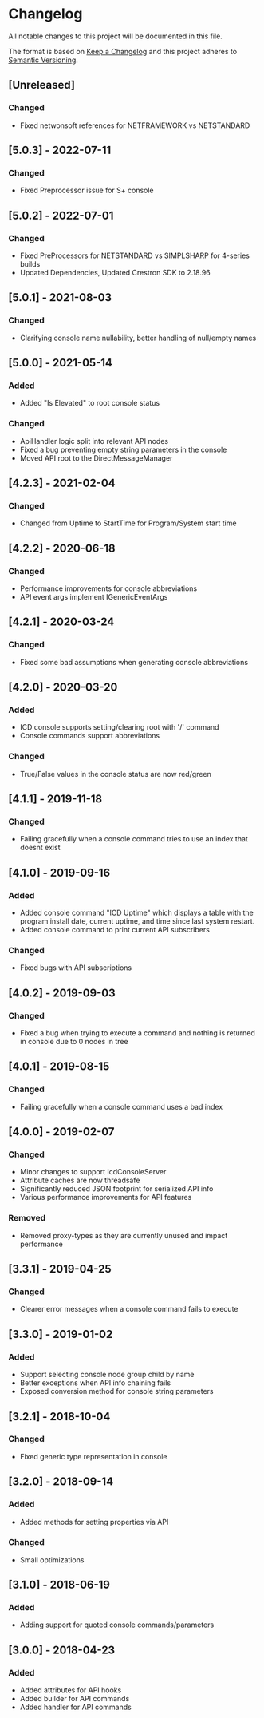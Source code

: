 # Changelog
All notable changes to this project will be documented in this file.

The format is based on [Keep a Changelog](http://keepachangelog.com/en/1.0.0/)
and this project adheres to [Semantic Versioning](http://semver.org/spec/v2.0.0.html).

## [Unreleased]
### Changed
 - Fixed netwonsoft references for NETFRAMEWORK vs NETSTANDARD

## [5.0.3] - 2022-07-11
### Changed
 - Fixed Preprocessor issue for S+ console

## [5.0.2] - 2022-07-01
### Changed
 - Fixed PreProcessors for NETSTANDARD vs SIMPLSHARP for 4-series builds
 - Updated Dependencies, Updated Crestron SDK to 2.18.96

## [5.0.1] - 2021-08-03
### Changed
 - Clarifying console name nullability, better handling of null/empty names

## [5.0.0] - 2021-05-14
### Added
 - Added "Is Elevated" to root console status

### Changed
 - ApiHandler logic split into relevant API nodes
 - Fixed a bug preventing empty string parameters in the console
 - Moved API root to the DirectMessageManager

## [4.2.3] - 2021-02-04
### Changed
 - Changed from Uptime to StartTime for Program/System start time

## [4.2.2] - 2020-06-18
### Changed
 - Performance improvements for console abbreviations
 - API event args implement IGenericEventArgs

## [4.2.1] - 2020-03-24
### Changed
 - Fixed some bad assumptions when generating console abbreviations

## [4.2.0] - 2020-03-20
### Added
 - ICD console supports setting/clearing root with '/' command
 - Console commands support abbreviations

### Changed
 - True/False values in the console status are now red/green

## [4.1.1] - 2019-11-18
### Changed
 - Failing gracefully when a console command tries to use an index that doesnt exist

## [4.1.0] - 2019-09-16
### Added
 - Added console command "ICD Uptime" which displays a table with the program install date, current uptime, and time since last system restart.
 - Added console command to print current API subscribers
 
### Changed
 - Fixed bugs with API subscriptions

## [4.0.2] - 2019-09-03
### Changed
 - Fixed a bug when trying to execute a command and nothing is returned in console due to 0 nodes in tree

## [4.0.1] - 2019-08-15
### Changed
 - Failing gracefully when a console command uses a bad index

## [4.0.0] - 2019-02-07
### Changed
 - Minor changes to support IcdConsoleServer
 - Attribute caches are now threadsafe
 - Significantly reduced JSON footprint for serialized API info
 - Various performance improvements for API features
 
### Removed
 - Removed proxy-types as they are currently unused and impact performance
 
## [3.3.1] - 2019-04-25
### Changed
 - Clearer error messages when a console command fails to execute

## [3.3.0] - 2019-01-02
### Added
 - Support selecting console node group child by name
 - Better exceptions when API info chaining fails
 - Exposed conversion method for console string parameters

## [3.2.1] - 2018-10-04
### Changed
 - Fixed generic type representation in console

## [3.2.0] - 2018-09-14
### Added
 - Added methods for setting properties via API

### Changed
 - Small optimizations

## [3.1.0] - 2018-06-19
### Added
 - Adding support for quoted console commands/parameters

## [3.0.0] - 2018-04-23
### Added
 - Added attributes for API hooks
 - Added builder for API commands
 - Added handler for API commands 
 